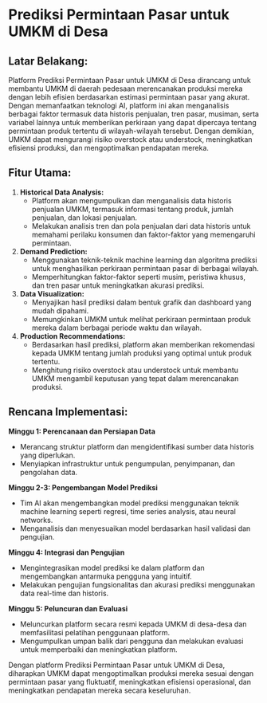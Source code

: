 # Prediksi Permintaan Pasar untuk UMKM di Desa

## **Latar Belakang:**

Platform Prediksi Permintaan Pasar untuk UMKM di Desa dirancang untuk membantu UMKM di daerah pedesaan merencanakan produksi mereka dengan lebih efisien berdasarkan estimasi permintaan pasar yang akurat. Dengan memanfaatkan teknologi AI, platform ini akan menganalisis berbagai faktor termasuk data historis penjualan, tren pasar, musiman, serta variabel lainnya untuk memberikan perkiraan yang dapat dipercaya tentang permintaan produk tertentu di wilayah-wilayah tersebut. Dengan demikian, UMKM dapat mengurangi risiko overstock atau understock, meningkatkan efisiensi produksi, dan mengoptimalkan pendapatan mereka.

## Fitur Utama:

1. **Historical Data Analysis:**
    - Platform akan mengumpulkan dan menganalisis data historis penjualan UMKM, termasuk informasi tentang produk, jumlah penjualan, dan lokasi penjualan.
    - Melakukan analisis tren dan pola penjualan dari data historis untuk memahami perilaku konsumen dan faktor-faktor yang memengaruhi permintaan.
2. **Demand Prediction:**
    - Menggunakan teknik-teknik machine learning dan algoritma prediksi untuk menghasilkan perkiraan permintaan pasar di berbagai wilayah.
    - Memperhitungkan faktor-faktor seperti musim, peristiwa khusus, dan tren pasar untuk meningkatkan akurasi prediksi.
3. **Data Visualization:**
    - Menyajikan hasil prediksi dalam bentuk grafik dan dashboard yang mudah dipahami.
    - Memungkinkan UMKM untuk melihat perkiraan permintaan produk mereka dalam berbagai periode waktu dan wilayah.
4. **Production Recommendations:**
    - Berdasarkan hasil prediksi, platform akan memberikan rekomendasi kepada UMKM tentang jumlah produksi yang optimal untuk produk tertentu.
    - Menghitung risiko overstock atau understock untuk membantu UMKM mengambil keputusan yang tepat dalam merencanakan produksi.

## Rencana Implementasi:

**Minggu 1: Perencanaan dan Persiapan Data**

- Merancang struktur platform dan mengidentifikasi sumber data historis yang diperlukan.
- Menyiapkan infrastruktur untuk pengumpulan, penyimpanan, dan pengolahan data.

**Minggu 2-3: Pengembangan Model Prediksi**

- Tim AI akan mengembangkan model prediksi menggunakan teknik machine learning seperti regresi, time series analysis, atau neural networks.
- Menganalisis dan menyesuaikan model berdasarkan hasil validasi dan pengujian.

**Minggu 4: Integrasi dan Pengujian**

- Mengintegrasikan model prediksi ke dalam platform dan mengembangkan antarmuka pengguna yang intuitif.
- Melakukan pengujian fungsionalitas dan akurasi prediksi menggunakan data real-time dan historis.

**Minggu 5: Peluncuran dan Evaluasi**

- Meluncurkan platform secara resmi kepada UMKM di desa-desa dan memfasilitasi pelatihan penggunaan platform.
- Mengumpulkan umpan balik dari pengguna dan melakukan evaluasi untuk memperbaiki dan meningkatkan platform.

Dengan platform Prediksi Permintaan Pasar untuk UMKM di Desa, diharapkan UMKM dapat mengoptimalkan produksi mereka sesuai dengan permintaan pasar yang fluktuatif, meningkatkan efisiensi operasional, dan meningkatkan pendapatan mereka secara keseluruhan.
